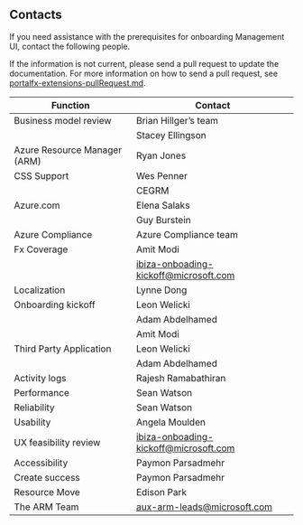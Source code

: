 <a name="portalfxExtensionsContacts"></a>
<!-- link to this document is [portalfx-extensions-contacts.md]()
-->

## Contacts

If you need assistance with the prerequisites for onboarding Management UI, contact the following people.  

If the information is not current, please send a pull request to update the documentation. For more information on how to send a pull request, see [portalfx-extensions-pullRequest.md](portalfx-extensions-pullRequest.md).

| Function |	Contact |
--- | ---
| Business model review | Brian Hillger’s team |
| | Stacey Ellingson |
| Azure Resource Manager (ARM)  | Ryan Jones |
| CSS Support   | 	Wes Penner |
 |  | CEGRM |
| Azure.com	  | Elena Salaks |
 |  | Guy Burstein |
| Azure Compliance  | 	Azure Compliance team |
| Fx Coverage 	  | Amit Modi |
| | ibiza-onboading-kickoff@microsoft.com | 
| Localization   | 	Lynne Dong |
| Onboarding kickoff  | 	Leon Welicki |
|   | Adam Abdelhamed |
|   | Amit Modi |
| Third Party Application   | 	Leon Welicki |
|   | Adam Abdelhamed |
| Activity logs	  | Rajesh Ramabathiran |
| Performance   | 	Sean Watson |
| Reliability  | 	Sean Watson |
| Usability	  | Angela Moulden |
| UX feasibility review | ibiza-onboading-kickoff@microsoft.com | 
| Accessibility	  | Paymon Parsadmehr |
| Create success  | 	Paymon Parsadmehr |
| Resource Move  | 	Edison Park |
| The ARM Team  | 	aux-arm-leads@microsoft.com |


